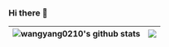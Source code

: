 ### Hi there 👋




| <a> <img align="center" src="https://github-readme-stats.vercel.app/api?username=OneCalmCloud&show_icons=true&theme=dracula" alt="wangyang0210's github stats" /> </a> | <a> <img align="center" src="https://github-readme-stats.vercel.app/api/top-langs/?username=OneCalmCloud&layout=compact" /> </a> | 
| ------------- | ------------- |



<!--
**OneCalmCloud/OneCalmCloud** is a ✨ _special_ ✨ repository because its `README.md` (this file) appears on your GitHub profile.

Here are some ideas to get you started:

- 🔭 I’m currently working on ...
- 🌱 I’m currently learning ...
- 👯 I’m looking to collaborate on ...
- 🤔 I’m looking for help with ...
- 💬 Ask me about ...
- 📫 How to reach me: ...
- 😄 Pronouns: ...
- ⚡ Fun fact: ...
-->
